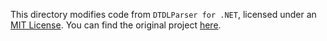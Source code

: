 This directory modifies code from `DTDLParser for .NET`, licensed under an [MIT License](./LICENSE). You can find the original project [here](https://github.com/digitaltwinconsortium/DTDLParser).
